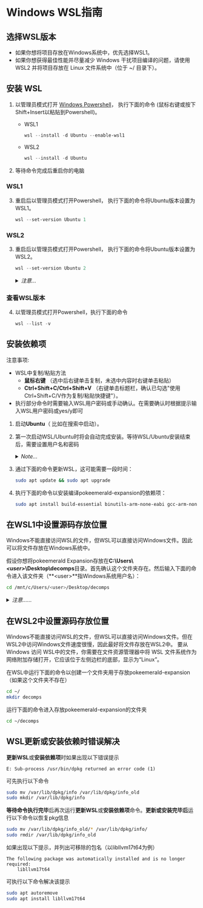 # Windows WSL指南

## 选择WSL版本

- 如果你想将项目存放在Windows系统中，优先选择WSL1。
- 如果你想获得最佳性能并尽量减少 Windows 干扰项目编译的问题，请使用 WSL2 并将项目存放在 Linux 文件系统中（位于 ~/ 目录下）。

## 安装 WSL

1. 以管理员模式打开 [Windows Powershell](https://i.imgur.com/QKmVbP9.png)， 执行下面的命令 (鼠标右键或按下Shift+Insert以粘贴到Powershell)。
	- WSL1    

        ```powershell
        wsl --install -d Ubuntu --enable-wsl1
        ```
   
	- WSL2

        ```powershell
        wsl --install -d Ubuntu
        ```

2. 等待命令完成后重启你的电脑

### WSL1

3. 重启后以管理员模式打开Powershell， 执行下面的命令将Ubuntu版本设置为WSL1。

    ```powershell
    wsl --set-version Ubuntu 1
    ```

### WSL2

3. 重启后以管理员模式打开Powershell， 执行下面的命令将Ubuntu版本设置为WSL2。

    ```powershell
    wsl --set-version Ubuntu 2
    ```

    <details>
        <summary><i>注意...</i></summary>

    >   重启后WSL可能会自动启动，但这并不会影响什么。
    </details>

### 查看WSL版本

4. 以管理员模式打开Powershell，执行下面的命令

   ```powershell
   wsl --list -v
   ```
## 安装依赖项

注意事项:
- WSL中复制/粘贴方法
    - **鼠标右键** （选中后右键单击复制，未选中内容时右键单击粘贴）
    - **Ctrl+Shift+C/Ctrl+Shift+V** （右键单击标题栏，确认已勾选"使用Ctrl+Shift+C/V作为复制/粘贴快捷键"）。
- 执行部分命令时需要输入WSL用户密码或手动确认。在需要确认时根据提示输入WSL用户密码或yes/y即可

1. 启动**Ubuntu**（ 比如在搜索中启动）。
2. 第一次启动WSL/Ubuntu时将会自动完成安装。等待WSL/Ubuntu安装结束后，需要设置用户名和密码
    <details>
        <summary><i>Note...</i></summary>

    >   输入密码时WSL不会显示输入的内容，但它仍在正常获取输入的字符。
    </details>

3. 通过下面的命令更新WSL，这可能需要一段时间：

    ```bash
    sudo apt update && sudo apt upgrade
    ```

4. 执行下面的命令以安装编译pokeemerald-expansion的依赖项：

    ```bash
    sudo apt install build-essential binutils-arm-none-eabi gcc-arm-none-eabi libnewlib-arm-none-eabi git libpng-dev python3
    ```

## 在WSL1中设置源码存放位置

Windows不能直接访问WSL的文件，但WSL可以直接访问Windows文件。因此可以将文件存放在Windows系统中。

假设你想将pokeemerald Expansion存放在**C:\Users\\_\<user>_\Desktop\decomps**目录。首先确认这个文件夹存在。然后输入下面的命令进入该文件夹（**\<user>**指Windows系统用户名）：

```bash
cd /mnt/c/Users/<user>/Desktop/decomps
```

<details>
    <summary><i>注意……</i></summary>

>   1: Windows C:\ 盘在WSL中对应/mnt/c/。
>   2: 如果路径中包含空格，则必须用"将整个路径包围起来，例如`"/mnt/c/users/<user>/Desktop/decomp folder"`。
>   3: Windows路径是大小写不敏感的，所以无需注意大小写问题。
</details>

## 在WSL2中设置源码存放位置

Windows不能直接访问WSL的文件，但WSL可以直接访问Windows文件。但在WSL2中访问Windows文件速度很慢，因此最好将文件存放在WSL2中。
要从 Windows 访问 WSL中的文件，你需要在文件资源管理器中将 WSL 文件系统作为网络附加存储打开，它应该位于左侧边栏的底部，显示为“Linux”。

在WSL中运行下面的命令以创建一个文件夹用于存放pokeemerald-expansion（如果这个文件夹不存在）

```bash
cd ~/
mkdir decomps
```

运行下面的命令进入存放pokeemerald-expansion的文件夹

```bash
cd ~/decomps
```

## WSL更新或安装依赖时错误解决

<b>更新WSL</b>或<b>安装依赖项</b>时如果出现以下错误提示

```console
E: Sub-process /usr/bin/dpkg returned an error code (1)
```

可先执行以下命令

```bash
sudo mv /var/lib/dpkg/info /var/lib/dpkg/info_old
sudo mkdir /var/lib/dpkg/info
```

<b>等待命令执行完毕</b>后再次运行<b>更新WSL</b>或<b>安装依赖项</b>命令。<b>更新或安装完毕后</b>运行以下命令以恢复pkg信息

```bash
sudo mv /var/lib/dpkg/info_old/* /var/lib/dpkg/info/
sudo rmdir /var/lib/dpkg/info_old
```

如果出现以下提示，并列出可移除的包名（以libllvm17t64为例）

```console
The following package was automatically installed and is no longer required:
	libllvm17t64
```

可执行以下命令解决该提示

```bash
sudo apt autoremove
sudo apt install libllvm17t64
```